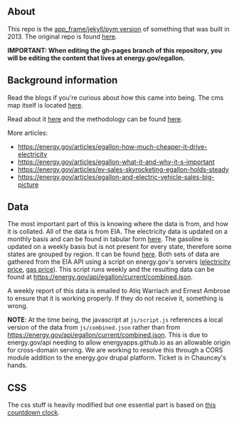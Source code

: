 ## About
This repo is the [app_frame/jekyll/pym version](https://github.com/energyapps/app_frame) of something that was built in 2013. The original repo is found [here](https://github.com/energyapps/egallon-old). 

**IMPORTANT: When editing the gh-pages branch of this repository, you will be editing the content that lives at energy.gov/egallon.**

## Background information
Read the blogs if you're curious about how this came into being. The cms map itself is located [here](https://energy.gov/maps/egallon).

Read about it [here](https://energy.gov/eere/electricvehicles/saving-fuel-and-vehicle-costs) and the methodology can be found [here](https://energy.gov/downloads/egallon-methodology).

More articles:
- https://energy.gov/articles/egallon-how-much-cheaper-it-drive-electricity
- https://energy.gov/articles/egallon-what-it-and-why-it-s-important
- https://energy.gov/articles/ev-sales-skyrocketing-egallon-holds-steady
- https://energy.gov/articles/egallon-and-electric-vehicle-sales-big-picture

## Data
The most important part of this is knowing where the data is from, and how it is collated. All of the data is from EIA. The electricity data is updated on a monthly basis and can be found in tabular form [here](https://www.eia.gov/electricity/monthly/epm_table_grapher.php?t=epmt_5_06_a). The gasoline is updated on a weekly basis but is not present for every state, therefore some states are grouped by region. It can be found [here](https://www.eia.gov/electricity/monthly/epm_table_grapher.php?t=epmt_5_06_a). Both sets of data are gathered from the EIA API using a script on energy.gov's servers ([electricity price](https://www.eia.gov/opendata/qb.php?category=1012), [gas price](https://www.eia.gov/opendata/qb.php?category=240691)). This script runs weekly and the resulting data can be found at https://energy.gov/api/egallon/current/combined.json.

A weekly report of this data is emailed to Atiq Warriach and Ernest Ambrose to ensure that it is working properly. If they do not receive it, something is wrong. 

**NOTE**: At the time being, the javascript at `js/script.js` references a local version of the data from `js/combined.json` rather than from https://energy.gov/api/egallon/current/combined.json. This is due to energy.gov/api needing to allow energyapps.github.io as an allowable origin for cross-domain serving. We are working to resolve this through a CORS module addition to the energy.gov drupal platform. Ticket is in Chauncey's hands. 

## CSS
The css stuff is heavily modified but one essential part is based on [this countdown clock](https://codepen.io/ademilter/pen/czIGo). 
